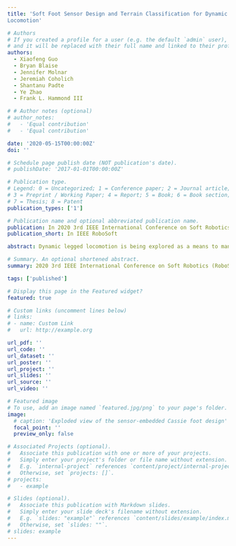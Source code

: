 ```yaml
---
title: 'Soft Foot Sensor Design and Terrain Classification for Dynamic Legged
Locomotion'

# Authors
# If you created a profile for a user (e.g. the default `admin` user), write the username (folder name) here
# and it will be replaced with their full name and linked to their profile.
authors:
  - Xiaofeng Guo
  - Bryan Blaise
  - Jennifer Molnar
  - Jeremiah Coholich
  - Shantanu Padte
  - Ye Zhao
  - Frank L. Hammond III

# # Author notes (optional)
# author_notes:
#   - 'Equal contribution'
#   - 'Equal contribution'

date: '2020-05-15T00:00:00Z'
doi: ''

# Schedule page publish date (NOT publication's date).
# publishDate: '2017-01-01T00:00:00Z'

# Publication type.
# Legend: 0 = Uncategorized; 1 = Conference paper; 2 = Journal article;
# 3 = Preprint / Working Paper; 4 = Report; 5 = Book; 6 = Book section;
# 7 = Thesis; 8 = Patent
publication_types: ['1']

# Publication name and optional abbreviated publication name.
publication: In 2020 3rd IEEE International Conference on Soft Robotics (RoboSoft)
publication_short: In IEEE RoboSoft

abstract: Dynamic legged locomotion is being explored as a means to maneuver on rugged and unstructured terrains. However, limited foot contact sensing capabilities often prohibit bipedal robots from being deployed on complex terrains. Locomotion over cluttered outdoor environments requires the contacting foot to be aware of terrain geometries, stiffness, and granular media properties. To achieve this, we designed a new soft contact pad integrated with a variety of embedded sensors, including tactile, acoustic, capacitive, and temperature sensors, as well as an accelerometer. In addition, we devised a terrain classification algorithm based on features extracted from those sensors and various real-world terrains. The classifier uses these features as inputs and classifies various terrains via Random Forests and a memory function. Our cross-validation tests demonstrate that the proposed classification algorithm achieves an accuracy of about 96.5%, manifesting the applicability of this foot sensing device to bipedal locomotion over diverse terrains.

# Summary. An optional shortened abstract.
summary: 2020 3rd IEEE International Conference on Soft Robotics (RoboSoft)

tags: ['published']

# Display this page in the Featured widget?
featured: true

# Custom links (uncomment lines below)
# links:
# - name: Custom Link
#   url: http://example.org

url_pdf: ''
url_code: ''
url_dataset: ''
url_poster: ''
url_project: ''
url_slides: ''
url_source: ''
url_video: ''

# Featured image
# To use, add an image named `featured.jpg/png` to your page's folder.
image:
  # caption: 'Exploded view of the sensor-embedded Cassie foot design'
  focal_point: ''
  preview_only: false

# Associated Projects (optional).
#   Associate this publication with one or more of your projects.
#   Simply enter your project's folder or file name without extension.
#   E.g. `internal-project` references `content/project/internal-project/index.md`.
#   Otherwise, set `projects: []`.
# projects:
#   - example

# Slides (optional).
#   Associate this publication with Markdown slides.
#   Simply enter your slide deck's filename without extension.
#   E.g. `slides: "example"` references `content/slides/example/index.md`.
#   Otherwise, set `slides: ""`.
# slides: example
---
```


<!-- {{% callout note %}}
Click the _Cite_ button above to demo the feature to enable visitors to import publication metadata into their reference management software.
{{% /callout %}}

{{% callout note %}}
Create your slides in Markdown - click the _Slides_ button to check out the example.
{{% /callout %}}

Supplementary notes can be added here, including [code, math, and images](https://wowchemy.com/docs/writing-markdown-latex/). -->
